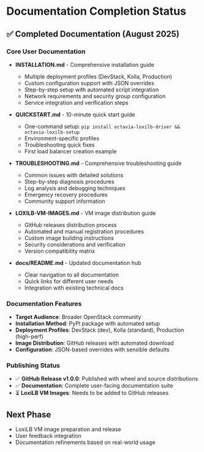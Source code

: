 # Documentation Completion Status

## ✅ Completed Documentation (August 2025)

### Core User Documentation
- **INSTALLATION.md** - Comprehensive installation guide
  - Multiple deployment profiles (DevStack, Kolla, Production)
  - Custom configuration support with JSON overrides
  - Step-by-step setup with automated script integration
  - Network requirements and security group configuration
  - Service integration and verification steps

- **QUICKSTART.md** - 10-minute quick start guide
  - One-command setup: `pip install octavia-loxilb-driver && octavia-loxilb-setup`
  - Environment-specific profiles
  - Troubleshooting quick fixes
  - First load balancer creation example

- **TROUBLESHOOTING.md** - Comprehensive troubleshooting guide
  - Common issues with detailed solutions
  - Step-by-step diagnosis procedures
  - Log analysis and debugging techniques
  - Emergency recovery procedures
  - Community support information

- **LOXILB-VM-IMAGES.md** - VM image distribution guide
  - GitHub releases distribution process
  - Automated and manual registration procedures
  - Custom image building instructions
  - Security considerations and verification
  - Version compatibility matrix

- **docs/README.md** - Updated documentation hub
  - Clear navigation to all documentation
  - Quick links for different user needs
  - Integration with existing technical docs

### Documentation Features
- **Target Audience**: Broader OpenStack community
- **Installation Method**: PyPI package with automated setup
- **Deployment Profiles**: DevStack (dev), Kolla (standard), Production (high-perf)
- **Image Distribution**: GitHub releases with automated download
- **Configuration**: JSON-based overrides with sensible defaults

### Publishing Status
- ✅ **GitHub Release v1.0.0**: Published with wheel and source distributions
- ✅ **Documentation**: Complete user-facing documentation suite
- ⏳ **LoxiLB VM Images**: Needs to be added to GitHub releases

## Next Phase
- LoxiLB VM image preparation and release
- User feedback integration
- Documentation refinements based on real-world usage